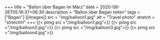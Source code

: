+++
title = "Ballon über Bagan im März"
date = 2020-08-26T05:16:37+06:30
description  = "Ballon über Bagan reiten"
tags  = ["Bagan"]
[[images]]
  src  = "img/balloon1.jpg"
  alt  = "Travel photo"
  stretch = "stretchH"
+++
{{< pimg src ="/img/balloon1.jpg">}}
{{< pimg src ="/img/balloon2.jpg">}}
{{< pimg src ="/img/balloon3.jpg">}}
{{< pimg src ="/img/balloon4.jpg">}}

